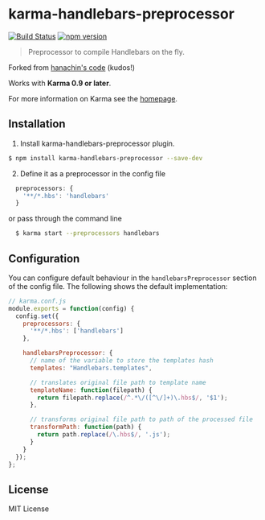 # karma-handlebars-preprocessor

[![Build Status](https://travis-ci.org/petrbela/karma-handlebars-preprocessor.svg)](https://travis-ci.org/petrbela/karma-handlebars-preprocessor)
[![npm version](https://badge.fury.io/js/karma-handlebars-preprocessor.svg)](http://badge.fury.io/js/karma-handlebars-preprocessor)

> Preprocessor to compile Handlebars on the fly.

Forked from [hanachin's code](https://github.com/hanachin/karma-handlebars-preprocessor) (kudos!)

Works with **Karma 0.9 or later**.

For more information on Karma see the [homepage].


## Installation

1. Install karma-handlebars-preprocessor plugin.

  ```sh
  $ npm install karma-handlebars-preprocessor --save-dev
  ```

2. Define it as a preprocessor in the config file

  ```js
    preprocessors: {
      '**/*.hbs': 'handlebars'
    }
  ```

  or pass through the command line

  ```sh
    $ karma start --preprocessors handlebars
  ```


## Configuration

You can configure default behaviour in the `handlebarsPreprocessor` section of the config file. The following shows the default implementation:

```js
// karma.conf.js
module.exports = function(config) {
  config.set({
    preprocessors: {
      '**/*.hbs': ['handlebars']
    },

    handlebarsPreprocessor: {
      // name of the variable to store the templates hash
      templates: "Handlebars.templates",

      // translates original file path to template name
      templateName: function(filepath) {
        return filepath.replace(/^.*\/([^\/]+)\.hbs$/, '$1');
      },

      // transforms original file path to path of the processed file
      transformPath: function(path) {
        return path.replace(/\.hbs$/, '.js');
      }
    }
  });
};
```

## License

MIT License


[homepage]: http://karma-runner.github.io
